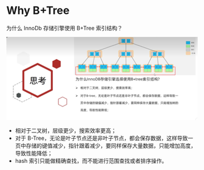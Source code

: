 # Why B+Tree
为什么 InnoDb 存储引擎使用 B+Tree 索引结构？

![](./imgs/whyB%2Btree.png)

- 相对于二叉树，层级更少，搜索效率更高；
- 对于 B-Tree，无论是叶子节点还是非叶子节点，都会保存数据，这样导致一页中存储的键值减少，指针跟着减少，要同样保存大量数据，只能增加高度，导致性能降低；
- hash 索引只能做精确查找，而不能进行范围查找或者排序操作。
